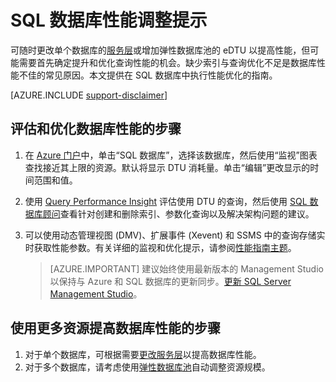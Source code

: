 <properties
	pageTitle="SQL 数据库性能优化提示 | Azure"
	description="有关通过评估和改进来调整 Azure SQL 数据库性能的提示。"
	services="sql-database"
	documentationCenter=""
	authors="v-shysun"
	manager="felixwu"
	editor=""
	keywords="sql 性能优化, 数据库性能优化, sql 性能优化提示, sql 数据库性能优化"/>  


<tags
	ms.service="sql-database"
	ms.workload="data-management"
	ms.tgt_pltfrm="na"
	ms.devlang="na"
	ms.topic="article"
	ms.date="09/13/2016"
	ms.author="v-shysun"/>

# SQL 数据库性能调整提示
可随时更改单个数据库的[服务层](/documentation/articles/sql-database-service-tiers/)或增加弹性数据库池的 eDTU 以提高性能，但可能需要首先确定提升和优化查询性能的机会。缺少索引与查询优化不足是数据库性能不佳的常见原因。本文提供在 SQL 数据库中执行性能优化的指南。

[AZURE.INCLUDE [support-disclaimer](../../includes/support-disclaimer.md)]

## 评估和优化数据库性能的步骤
1.	在 [Azure 门户](https://portal.azure.cn)中，单击“SQL 数据库”，选择该数据库，然后使用“监视”图表查找接近其上限的资源。默认将显示 DTU 消耗量。单击“编辑”更改显示的时间范围和值。
2.	使用 [Query Performance Insight](/documentation/articles/sql-database-query-performance/) 评估使用 DTU 的查询，然后使用 [SQL 数据库顾问](/documentation/articles/sql-database-advisor/)查看针对创建和删除索引、参数化查询以及解决架构问题的建议。
3.	可以使用动态管理视图 (DMV)、扩展事件 (Xevent) 和 SSMS 中的查询存储实时获取性能参数。有关详细的监视和优化提示，请参阅[性能指南主题](/documentation/articles/sql-database-performance-guidance/)。


    > [AZURE.IMPORTANT] 建议始终使用最新版本的 Management Studio 以保持与 Azure 和 SQL 数据库的更新同步。[更新 SQL Server Management Studio](https://msdn.microsoft.com/zh-cn/library/mt238290.aspx)。


## 使用更多资源提高数据库性能的步骤
1.	对于单个数据库，可根据需要[更改服务层](/documentation/articles/sql-database-scale-up/)以提高数据库性能。
2.	对于多个数据库，请考虑使用[弹性数据库池](/documentation/articles/sql-database-elastic-pool-guidance/)自动调整资源规模。

<!---HONumber=Mooncake_Quality_Review_1215_2016-->
